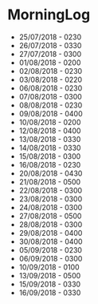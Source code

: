 # MorningLog
* 25/07/2018 - 0230
* 26/07/2018 - 0330
* 27/07/2018 - 0300
* 01/08/2018 - 0200
* 02/08/2018 - 0230
* 03/08/2018 - 0220
* 06/08/2018 - 0230
* 07/08/2018 - 0300
* 08/08/2018 - 0230
* 09/08/2018 - 0400
* 10/08/2018 - 0200
* 12/08/2018 - 0400
* 13/08/2018 - 0330
* 14/08/2018 - 0330
* 15/08/2018 - 0300
* 16/08/2018 - 0230
* 20/08/2018 - 0430
* 21/08/2018 - 0500
* 22/08/2018 - 0300
* 23/08/2018 - 0300
* 24/08/2018 - 0300
* 27/08/2018 - 0500
* 28/08/2018 - 0300
* 29/08/2018 - 0400
* 30/08/2018 - 0400
* 05/09/2018 - 0230
* 06/09/2018 - 0300
* 10/09/2018 - 0100
* 13/09/2018 - 0500
* 15/09/2018 - 0330
* 16/09/2018 - 0330
